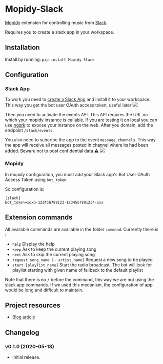 # Mopidy-Slack

[Mopidy](http://www.mopidy.com/>) extension for controlling music from
[Slack](https://api.slack.com/>).

Requires you to create a slack app in your workspace.

## Installation

Install by running: `pip install Mopidy-Slack`

## Configuration

### Slack App

To work you need to [create a Slack App](https://api.slack.com/apps) and install it to your workspace.
This way you get the bot user OAuth access token, useful later
![](docs/bot_token.png)

Then you need to activate the events API. This API requires the URL on which your mopidy instance is callable. If you are testing it on local you can use [ngork](https://ngrok.com/>) to expose your instance on the web. After you domain, add the endpoint `/slack/events`.

You also need to subcribe the app to the event `message.channels`. This way the app will receive all messages posted in channel where its had been added. Beware not to post confidential data :warning:
![](docs/events.png)

### Mopidy 

In mopidy configuration, you must add your Slack app's Bot User OAuth Access Token using `bot_token`

So configuration is:
```
[slack]
bot_token=xoxb-123456789123-1234567891234-xxx
```

## Extension commands

All available commands are available in the folder `command`. Currently there is :
 - `help` Display the help
 - `keep` Ask to keep the current playing song
 - `next` Ask to skip the current playing song
 - `request song_name [- artist_name]` Request a new song to be played
 - `start [playlist_name]` Start the radio broadcast. The bot will look for playlist starting with given name of fallback to the default playlist

Note that there is no `/` before the command, this way we are not using the slack app commands. If we used this mecanism, the configuration of app would be long and difficult to maintain.

## Project resources

- [Blog article](https://ablanchard.me)

## Changelog

### v0.1.0 (2020-05-13)
 - Initial release.
